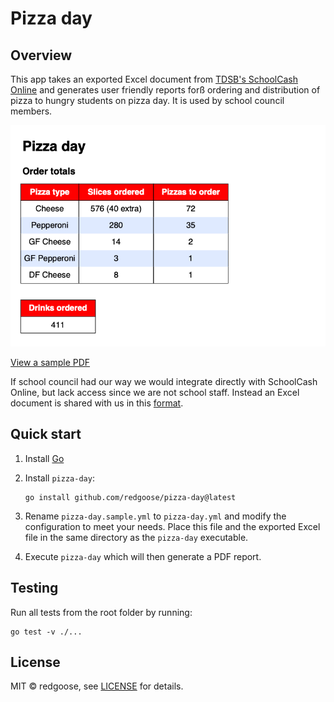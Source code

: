 # Pizza day

## Overview

This app takes an exported Excel document from [TDSB's SchoolCash Online](https://tdsb.schoolcashonline.com/) and generates user friendly reports forß ordering and distribution of pizza to hungry students on pizza day. It is used by school council members.

![Sample PDF](docs/resources/pizza_day.png)

[View a sample PDF](https://github.com/redgoose/pizza-day/raw/main/docs/resources/pizza_day.pdf)

If school council had our way we would integrate directly with SchoolCash Online, but lack access since we are not school staff. Instead an Excel document is shared with us in this [format](https://github.com/redgoose/pizza-day/raw/main/docs/resources/pizza_day.xlsx).

## Quick start

1. Install [Go](https://golang.org/doc/install)
2. Install `pizza-day`:

	```
	go install github.com/redgoose/pizza-day@latest
	```
3. Rename `pizza-day.sample.yml` to `pizza-day.yml` and modify the configuration to meet your needs. Place this file and the exported Excel file in the same directory as the `pizza-day` executable.
4. Execute `pizza-day` which will then generate a PDF report.

## Testing

Run all tests from the root folder by running:

```
go test -v ./...
```

## License

MIT © redgoose, see [LICENSE](https://github.com/redgoose/pizza-day/blob/main/LICENSE) for details.